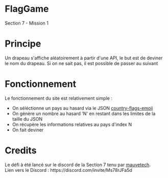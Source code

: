 # FlagGame
Section 7 - Mission 1

<h1>Principe</h1>
<p> Un drapeau s'affiche aléatoirement à partir d'une API, le but est de deviner le nom du drapeau. Si on ne sait pas, il est possible de passer au suivant</p>

<h1>Fonctionnement</h1>
<p>Le fonctionnement du site est relativement simple : 
<ul>
  <li>On séléctionne un pays au hasard via le JSON <a href="https://github.com/risan/country-flag-emoji-json">country-flags-emoji</a></li>
  <li>On génère un nombre au hasard 'N' en restant dans les limites de la taille du JSON</li>
  <li>On récupère les informations relatives au pays d'index N</li>
  <li>On fait deviner</li>
</ul>

<h1>Credits</h1>
<p>Le défi à été lancé sur le discord de la Section 7 tenu par <a href="https://www.tiktok.com/@mauvetech">mauvetech</a>.<br>
Lien vers le Discord : https://discord.com/invite/Ms78rJFa5d </p>
